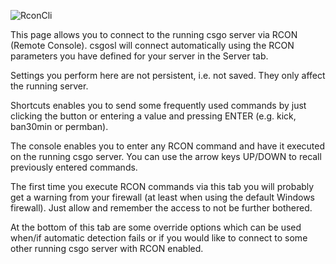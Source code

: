 ![RconCli](https://raw.githubusercontent.com/wiki/lenosisnickerboa/csgosl/pics/config-page-rconcli.jpg)

This page allows you to connect to the running csgo server via RCON (Remote Console). csgosl will connect automatically using the RCON parameters you have defined for your server in the Server tab. 

Settings you perform here are not persistent, i.e. not saved. They only affect the running server.

Shortcuts enables you to send some frequently used commands by just clicking the button or entering a value and pressing ENTER (e.g. kick, ban30min or permban).

The console enables you to enter any RCON command and have it executed on the running csgo server. You can use the arrow keys UP/DOWN to recall previously entered commands.

The first time you execute RCON commands via this tab you will probably get a warning from your firewall (at least when using the default Windows firewall). Just allow and remember the access to not be further bothered.

At the bottom of this tab are some override options which can be used when/if automatic detection fails or if you would like to connect to some other running csgo server with RCON enabled.
